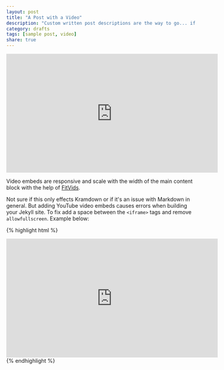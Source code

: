 ```yaml
---
layout: post
title: "A Post with a Video"
description: "Custom written post descriptions are the way to go... if you're not lazy."
category: drafts
tags: [sample post, video]
share: true
---
```


<iframe width="560" height="315" src="http://www.youtube.com/embed/SqYiglufb8Y" frameborder="0"> </iframe>

Video embeds are responsive and scale with the width of the main content block with the help of [FitVids](http://fitvidsjs.com/).

Not sure if this only effects Kramdown or if it's an issue with Markdown in general. But adding YouTube video embeds causes errors when building your Jekyll site. To fix add a space between the `<iframe>` tags and remove `allowfullscreen`. Example below:

{% highlight html %}
<iframe width="560" height="315" src="http://www.youtube.com/embed/PWf4WUoMXwg" frameborder="0"> </iframe>
{% endhighlight %}